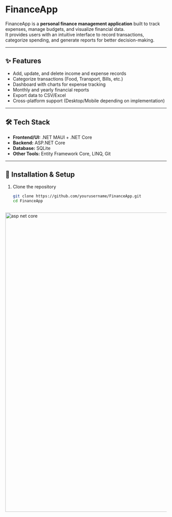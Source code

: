 
# FinanceApp

FinanceApp is a **personal finance management application** built to track expenses, manage budgets, and visualize financial data.  
It provides users with an intuitive interface to record transactions, categorize spending, and generate reports for better decision-making.  

---

## ✨ Features
- Add, update, and delete income and expense records  
- Categorize transactions (Food, Transport, Bills, etc.)  
- Dashboard with charts for expense tracking  
- Monthly and yearly financial reports  
- Export data to CSV/Excel  
- Cross-platform support (Desktop/Mobile depending on implementation)  

---

## 🛠️ Tech Stack
- **Frontend/UI:** .NET MAUI  + .NET Core 
- **Backend:** ASP.NET Core
- **Database:** SQLite
- **Other Tools:** Entity Framework Core, LINQ, Git  

---

## 🚀 Installation & Setup
1. Clone the repository  
   ```bash
   git clone https://github.com/yourusername/FinanceApp.git
   cd FinanceApp



<img width="1855" height="933" alt="asp net core" src="https://github.com/user-attachments/assets/63d048a0-9b81-428e-8f3d-721772a057dc" />
